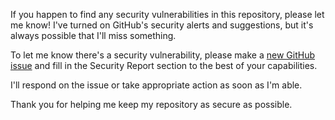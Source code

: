 If you happen to find any security vulnerabilities in this repository, please let me know! I've turned on GitHub's security alerts and suggestions, but it's always possible that I'll miss something.

To let me know there's a security vulnerability, please make a [new GitHub issue](https://github.com/emmahsax/website-redirects/issues/new) and fill in the Security Report section to the best of your capabilities.

I'll respond on the issue or take appropriate action as soon as I'm able.

Thank you for helping me keep my repository as secure as possible.
